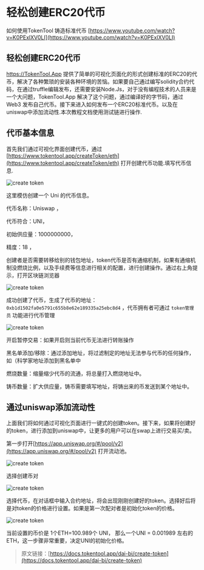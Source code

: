 # 轻松创建ERC20代币

如何使用TokenTool 铸造标准代币
[https://www.youtube.com/watch?v=K0PExlXV0LI](https://www.youtube.com/watch?v=K0PExlXV0LI)

## 轻松创建ERC20代币

https://TokenTool.App 提供了简单的可视化页面化的形式创建标准的ERC20的代币，解决了各种繁琐的安装各种环境的苦恼。如果要自己通过编写solidity合约代码，在通过truffle编辑发布，还需要安装Node.Js，对于没有编程技术的人员来是一个大问题，TokenTool.App 解决了这个问题，通过编译好的字节码，通过Web3 发布自己代币。接下来进入如何发布一个ERC20标准代币。以及在uniswap中添加流动性.本次教程文档使用测试链进行操作.

## 代币基本信息

首先我们通过可视化界面创建代币，通过 [https://www.tokentool.app/createToken/eth](https://www.tokentool.app/createToken/eth) 打开创建代币功能.填写代币信息.

![create token](../.gitbook/assets/Snipaste_2021-10-24_12-49-37.png)

这里模仿创建一个 Uni 的代币信息。

代币名称：Uniswap	，

代币符合：UNI，

初始供应量：1000000000，

精度：18 ，

创建者是否需要转移给别的钱包地址，token代币是否有通缩机制，如果有通缩机制没燃烧比例，以及手续费等信息进行相关的配置，进行创建操作。通过右上角提示，打开区块链浏览器



![create token](../.gitbook/assets/Snipaste_2021-10-24_13-00-53.png)

成功创建了代币，生成了代币的地址：`0xb1d1502fa0e5791c655b8e62e189335a25ebc8d4` ，代币拥有者可通过 `token管理员` 功能进行代币管理

![create token](../.gitbook/assets/Snipaste_2021-10-24_13-04-20.png)



开启暂停交易：如果开启则当前代币无法进行转账操作

黑名单添加/移除：通过添加地址，将过滤制定的地址无法参与代币的任何操作，如（科学家地址添加到黑名单中

燃烧数量：缩量缩少代币的流通，将总量打入燃烧地址中。

铸币数量：扩大供应量，铸币需要填写地址，将铸出来的币发送到某个地址中。

## 通过uniswap添加流动性

上面我们将如何通过可视化页面进行一键式的创建token。接下来，如果将创建好的token，进行添加到uniswap中，让更多的用户可以在swap上进行交易买/卖。

第一步打开[https://app.uniswap.org/#/pool/v2](https://app.uniswap.org/#/pool/v2) 打开流动池。

![create token](../.gitbook/assets/Snipaste_2021-10-24_13-13-43.png)

选择创建币对

![create token](../.gitbook/assets/Snipaste_2021-10-24_13-14-37.png)

选择代币，在对话框中输入合约地址，将会出现刚刚创建好的token。选择好后将是对token的价格进行设置。如果是第一次配对者是初始化token的价格。

![create token](../.gitbook/assets/Snipaste_2021-10-24_13-19-48.png)

当前设置的币价是 1个ETH=100.989个 UNI， 那么一个UNI = 0.001989 左右的ETH，这一步骤非常重要，决定UNI的初始化价格。


> 原文链接：[https://docs.tokentool.app/dai-bi/create-token](https://docs.tokentool.app/dai-bi/create-token)

